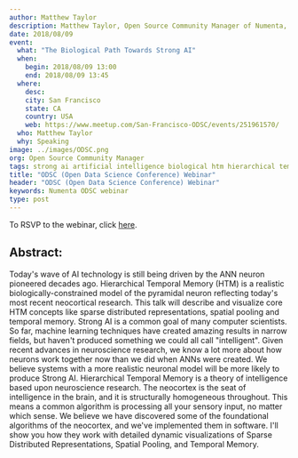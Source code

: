 ```yaml
---
author: Matthew Taylor
description: Matthew Taylor, Open Source Community Manager of Numenta, has been invited to speak at an ODSC Webinar. He will discuss the biological path toward strong AI and why he believes today's AI won't lead to truly intelligent machines.
date: 2018/08/09
event:
  what: "The Biological Path Towards Strong AI"
  when:
    begin: 2018/08/09 13:00
    end: 2018/08/09 13:45
  where:
    desc:
    city: San Francisco
    state: CA
    country: USA
    web: https://www.meetup.com/San-Francisco-ODSC/events/251961570/
  who: Matthew Taylor
  why: Speaking
image: ../images/ODSC.png
org: Open Source Community Manager
tags: strong ai artificial intelligence biological htm hierarchical temporal memory computing strangeloop brain
title: "ODSC (Open Data Science Conference) Webinar"
header: "ODSC (Open Data Science Conference) Webinar"
keywords: Numenta ODSC webinar
type: post
---
```


To RSVP to the webinar, click [here](https://register.gotowebinar.com/register/3222058743596006657).

## Abstract:

Today's wave of AI technology is still being driven by the ANN neuron pioneered
decades ago. Hierarchical Temporal Memory (HTM) is a realistic
biologically-constrained model of the pyramidal neuron reflecting today's most
recent neocortical research. This talk will describe and visualize core HTM
concepts like sparse distributed representations, spatial pooling and temporal
memory. Strong AI is a common goal of many computer scientists. So far, machine
learning techniques have created amazing results in narrow fields, but haven't
produced something we could all call "intelligent". Given recent advances in
neuroscience research, we know a lot more about how neurons work together now
than we did when ANNs were created. We believe systems with a more realistic
neuronal model will be more likely to produce Strong AI. Hierarchical Temporal
Memory is a theory of intelligence based upon neuroscience research. The
neocortex is the seat of intelligence in the brain, and it is structurally
homogeneous throughout. This means a common algorithm is processing all your
sensory input, no matter which sense. We believe we have discovered some of the
foundational algorithms of the neocortex, and we've implemented them in
software. I'll show you how they work with detailed dynamic visualizations of
Sparse Distributed Representations, Spatial Pooling, and Temporal Memory.
